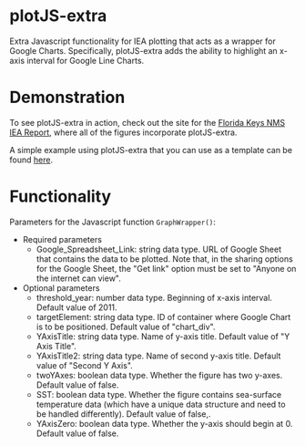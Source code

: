 # plotJS-extra
Extra Javascript functionality for IEA plotting that acts as a wrapper for Google Charts. Specifically, plotJS-extra adds the ability to highlight an x-axis interval for Google Line Charts.

# Demonstration
To see plotJS-extra in action, check out the site for the [Florida Keys NMS IEA Report](https://noaa-iea.github.io/fk-esr-info/home.html), where all of the figures incorporate plotJS-extra.

A simple example using plotJS-extra that you can use as a template can be found [here](https://marinebon.org/infographiqJS/infographiq_example/modals/modal_google_charts2.html). 
# Functionality 
Parameters for the Javascript function `GraphWrapper()`:
- Required parameters
  - Google_Spreadsheet_Link: string data type. URL of Google Sheet that contains the data to be plotted. Note that, in the sharing options for the Google Sheet, the "Get link" option must be set to "Anyone on the internet can view".
- Optional parameters
  - threshold_year: number data type. Beginning of x-axis interval. Default value of 2011. 
  - targetElement: string data type. ID of container where Google Chart is to be positioned. Default value of "chart_div".
  - YAxisTitle: string data type. Name of y-axis title. Default value of "Y Axis Title".
  - YAxisTitle2: string data type. Name of second y-axis title. Default value of "Second Y Axis".
  - twoYAxes: boolean data type. Whether the figure has two y-axes. Default value of false. 
  - SST: boolean data type. Whether the figure contains sea-surface temperature data (which have a unique data structure and need to be handled differently). Default value of false,. 
  - YAxisZero: boolean data type. Whether the y-axis should begin at 0. Default value of false.
